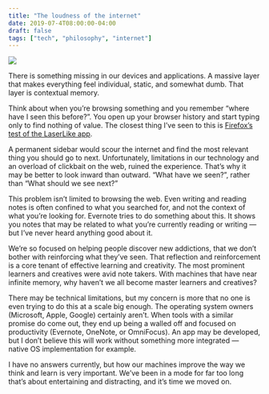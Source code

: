 ```yaml
---
title: "The loudness of the internet"
date: 2019-07-4T08:00:00-04:00
draft: false
tags: ["tech", "philosophy", "internet"]
---
```

![](/images/lack-of-context.png)

There is something missing in our devices and applications. A massive layer that makes everything feel individual, static, and somewhat dumb. That layer is contextual memory.

Think about when you’re browsing something and you remember “where have I seen this before?”. You open up your browser history and start typing only to find nothing of value. The closest thing I’ve seen to this is [Firefox’s test of the LaserLike app](https://blog.mozilla.org/press/2018/08/firefox-offers-recommendations-with-latest-test-pilot-experiment-advance/).

A permanent sidebar would scour the internet and find the most relevant thing you should go to next. Unfortunately, limitations in our technology and an overload of clickbait on the web, ruined the experience. That’s why it may be better to look inward than outward. “What have we seen?”, rather than “What should we see next?”

This problem isn’t limited to browsing the web. Even writing and reading notes is often confined to what you searched for, and not the context of what you’re looking for. Evernote tries to do something about this. It shows you notes that may be related to what you’re currently reading or writing — but I’ve never heard anything good about it.

We’re so focused on helping people discover new addictions, that we don’t bother with reinforcing what they’ve seen. That reflection and reinforcement is a core tenant of effective learning and creativity. The most prominent learners and creatives were avid note takers. With machines that have near infinite memory, why haven’t we all become master learners and creatives?

There may be technical limitations, but my concern is more that no one is even trying to do this at a scale big enough. The operating system owners (Microsoft, Apple, Google) certainly aren’t. When tools with a similar promise do come out, they end up being a walled off and focused on productivity (Evernote, OneNote, or OmniFocus). An app may be developed, but I don’t believe this will work without something more integrated — native OS implementation for example.

I have no answers currently, but how our machines improve the way we think and learn is very important. We’ve been in a mode for far too long that’s about entertaining and distracting, and it’s time we moved on.
